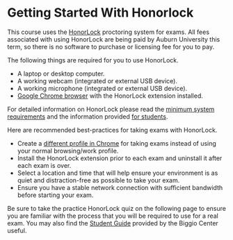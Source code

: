 # Getting Started With Honorlock

This course uses the [HonorLock](https://honorlock.com/) proctoring system for
exams. All fees associated with using HonorLock are being paid by Auburn
University this term, so there is no software to purchase or licensing fee for
you to pay.

The following things are required for you to use HonorLock.

- A laptop or desktop computer.
- A working webcam (integrated or external USB device).
- A working microphone (integrated or external USB device).
- [Google Chrome browser](https://www.google.com/chrome/) with the HonorLock extension installed.

For detailed information on HonorLock please read the 
[minimum system requirements](https://honorlock.com/support/) and the information provided
[for students](https://honorlock.com/students/).

Here are recommended best-practices for taking exams with HonorLock.

- Create a [different profile in Chrome](https://support.google.com/chrome/answer/2364824) for taking exams instead of using your normal browsing/work profile.
- Install the HonorLock extension prior to each exam and uninstall it after each exam is over.
- Select a location and time that will help ensure your environment is as quiet and distraction-free as possible to take your exam.
- Ensure you have a stable network connection with sufficient bandwidth before starting your exam.

Be sure to take the practice HonorLock quiz on the following page to ensure
you are familiar with the process that you will be required to use for a real
exam. You may also find the 
[Student Guide](http://wp.auburn.edu/biggio/wp-content/uploads/2020/03/CanvasGuide-1.pdf)
provided by the Biggio Center useful.
